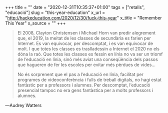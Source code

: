 +++
title = ""
date = "2020-12-31T10:35:37+01:00"
tags = ["retalls", "educació"]
slug = "this-year-education"
x_url = "http://hackeducation.com/2020/12/30/fuck-this-year"
x_title = "Remember This Year"
x_source = ""
+++


> El 2008, Clayton Christensen i Michael Horn van predir alegrement que, el 2019, la meitat de les classes de secundària es farien per Internet. Es van equivocar, per descomptat, i es van equivocar de molt. I que totes les classes es traslladessin a Internet el 2020 no els dóna la raó. Que totes les classes es fessin en línia no va ser un triomf de l’educació en línia, sinó més aviat una conseqüència dels passos que hagueren de fer les escoles per evitar més pèrdues de vides…
>
> No és sorprenent que el pas a l’educació en línia, facilitat per programes de videoconferència i fulls de treball digitals, no hagi estat fantàstic per a professors i alumnes. Per descomptat, l’educació presencial tampoc no era gens fantàstica per a molts professors i alumnes.

—Audrey Watters
